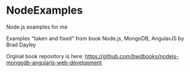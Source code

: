 # NodeExamples
Node.js examples for me

Examples "taken and fixed" from book Node.js, MongoDB, AngularJS 
by Brad Dayley

Orginal book repository is here: https://github.com/bwdbooks/nodejs-mongodb-angularjs-web-development